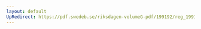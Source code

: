 ```yaml
---
layout: default
UpRedirect: https://pdf.swedeb.se/riksdagen-volumeG-pdf/199192/reg_199192/reg_199192_1015.pdf
---
```

